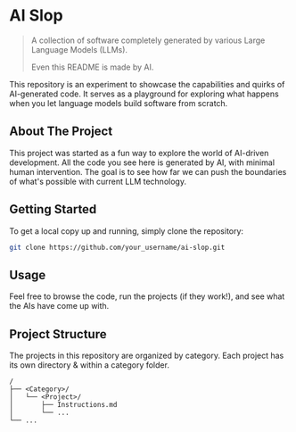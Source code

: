 # AI Slop

> A collection of software completely generated by various Large Language Models (LLMs).
>
> Even this README is made by AI.

This repository is an experiment to showcase the capabilities and quirks of AI-generated code. It serves as a playground for exploring what happens when you let language models build software from scratch.

## About The Project

This project was started as a fun way to explore the world of AI-driven development. All the code you see here is generated by AI, with minimal human intervention. The goal is to see how far we can push the boundaries of what's possible with current LLM technology.

## Getting Started

To get a local copy up and running, simply clone the repository:

```sh
git clone https://github.com/your_username/ai-slop.git
```

## Usage

Feel free to browse the code, run the projects (if they work!), and see what the AIs have come up with.

## Project Structure

The projects in this repository are organized by category. Each project has its own directory & within a category folder.

```
/
├── <Category>/
│   └── <Project>/
│       ├── Instructions.md
│       └── ...
└── ...
```